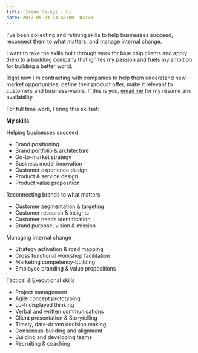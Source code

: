 ```yaml
---
title: Irene Polnyi - Hi
date: 2017-05-23 14:45:00 -04:00
---
```


I've been collecting and refining skills to help businesses succeed, reconnect them to what matters, and manage internal change.

I want to take the skills built through work for blue chip clients and apply them to a budding company that ignites my passion and fuels my ambition for building a better world.

Right now I'm contracting with companies to help them understand new market opportunities, define their product offer, make it relevant to customers and business-viable. If this is you, [email me](irenepolnyi@gmail.com) for my resume and availability.

For full time work, I bring this skillset:

**My skills**

Helping businesses succeed

* Brand positioning
* Brand portfolio & architecture
* Go-to-market strategy
* Business model innovation
* Customer experience design
* Product & service design
* Product value proposition

Reconnecting brands to what matters

* Customer segmentation & targeting
* Customer research & insights
* Customer needs identification
* Brand purpose, vision & mission

Managing internal change

* Strategy activation & road mapping
* Cross functional workshop facilitation
* Marketing competency-building
* Employee branding & value propositions

Tactical & Executional skills

* Project management
* Agile concept prototyping
* Lo-fi displayed thinking
* Verbal and written communications
* Client presentation & Storytelling
* Timely, data-driven decision making
* Consensus-building and alignment
* Building and developing teams
* Recruiting & coaching
